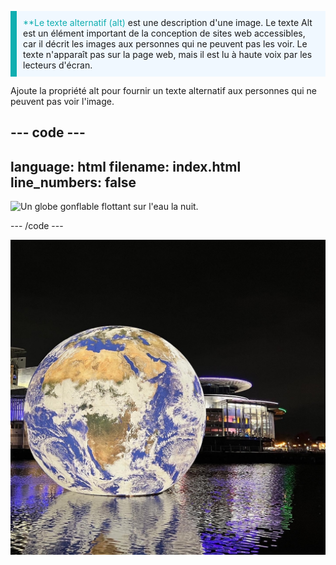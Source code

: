 <p style="border-left: solid; border-width:10px; border-color: #0faeb0; background-color: aliceblue; padding: 10px;">
<span style="color: #0faeb0">**Le texte alternatif (alt)</span> est une description d'une image. Le texte Alt est un élément important de la conception de sites web accessibles, car il décrit les images aux personnes qui ne peuvent pas les voir. Le texte n'apparaît pas sur la page web, mais il est lu à haute voix par les lecteurs d'écran.
</p>

Ajoute la propriété alt pour fournir un texte alternatif aux personnes qui ne peuvent pas voir l'image.

--- code ---
---
language: html
filename: index.html
line_numbers: false
--- 

<img src="globe.png" alt="Un globe gonflable flottant sur l'eau la nuit.">

--- /code ---

![Un globe gonflable flottant sur l'eau la nuit.](images/globe.png)
